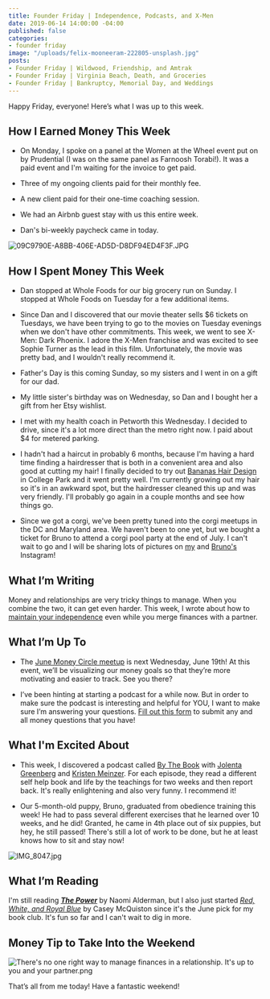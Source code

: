 ```yaml
---
title: Founder Friday | Independence, Podcasts, and X-Men
date: 2019-06-14 14:00:00 -04:00
published: false
categories:
- founder friday
image: "/uploads/felix-mooneeram-222805-unsplash.jpg"
posts:
- Founder Friday | Wildwood, Friendship, and Amtrak
- Founder Friday | Virginia Beach, Death, and Groceries
- Founder Friday | Bankruptcy, Memorial Day, and Weddings
---
```


Happy Friday, everyone! Here’s what I was up to this week.

## How I Earned Money This Week

* On Monday, I spoke on a panel at the Women at the Wheel event put on by Prudential (I was on the same panel as Farnoosh Torabi!). It was a paid event and I'm waiting for the invoice to get paid.

* Three of my ongoing clients paid for their monthly fee.

* A new client paid for their one-time coaching session.

* We had an Airbnb guest stay with us this entire week.

* Dan's bi-weekly paycheck came in today.

![09C9790E-A8BB-406E-AD5D-D8DF94ED4F3F.JPG](/uploads/09C9790E-A8BB-406E-AD5D-D8DF94ED4F3F.JPG)

## How I Spent Money This Week

* Dan stopped at Whole Foods for our big grocery run on Sunday. I stopped at Whole Foods on Tuesday for a few additional items. 

* Since Dan and I discovered that our movie theater sells $6 tickets on Tuesdays, we have been trying to go to the movies on Tuesday evenings when we don't have other commitments. This week, we went to see X-Men: Dark Phoenix. I adore the X-Men franchise and was excited to see Sophie Turner as the lead in this film. Unfortunately, the movie was pretty bad, and I wouldn't really recommend it.

* Father's Day is this coming Sunday, so my sisters and I went in on a gift for our dad.

* My little sister's birthday was on Wednesday, so Dan and I bought her a gift from her Etsy wishlist. 

* I met with my health coach in Petworth this Wednesday. I decided to drive, since it's a lot more direct than the metro right now. I paid about $4 for metered parking.

* I hadn't had a haircut in probably 6 months, because I'm having a hard time finding a hairdresser that is both in a convenient area and also good at cutting my hair! I finally decided to try out [Bananas Hair Design](https://bananashairdesign.com/) in College Park and it went pretty well. I'm currently growing out my hair so it's in an awkward spot, but the hairdresser cleaned this up and was very friendly. I'll probably go again in a couple months and see how things go.

* Since we got a corgi, we've been pretty tuned into the corgi meetups in the DC and Maryland area. We haven't been to one yet, but we bought a ticket for Bruno to attend a corgi pool party at the end of July. I can't wait to go and I will be sharing lots of pictures on [my](https://www.instagram.com/maggiegermano/) and [Bruno's](https://www.instagram.com/bruno.the.corg/) Instagram!

## What I’m Writing

Money and relationships are very tricky things to manage. When you combine the two, it can get even harder. This week, I wrote about how to [maintain your independence](https://www.maggiegermano.com/blog/how-to-maintain-financial-independence-after-merging-finances/) even while you merge finances with a partner.

## What I’m Up To

* The [June Money Circle meetup](https://www.eventbrite.com/e/money-circle-visualizing-your-money-goals-tickets-62153044429) is next Wednesday, June 19th! At this event, we’ll be visualizing our money goals so that they’re more motivating and easier to track. See you there?

* I’ve been hinting at starting a podcast for a while now. But in order to make sure the podcast is interesting and helpful for YOU, I want to make sure I’m answering your questions. [Fill out this form](https://docs.google.com/forms/d/e/1FAIpQLSf75z5itnYO-XOLStoqY5FXwuf8YI37ye5OD21Wv7tBGAqIVQ/viewform?usp=sf_link) to submit any and all money questions that you have!

## What I'm Excited About

* This week, I discovered a podcast called [By The Book](https://www.stitcher.com/podcast/stitcher/by-the-book) with [Jolenta Greenberg](http://www.jolentagreenberg.com/) and [Kristen Meinzer](https://www.kristenmeinzer.com/). For each episode, they read a different self help book and life by the teachings for two weeks and then report back. It's really enlightening and also very funny. I recommend it!

* Our 5-month-old puppy, Bruno, graduated from obedience training this week! He had to pass several different exercises that he learned over 10 weeks, and he did! Granted, he came in 4th place out of six puppies, but hey, he still passed! There's still a lot of work to be done, but he at least knows how to sit and stay now!

![IMG_8047.jpg](/uploads/IMG_8047.jpg)

## What I’m Reading

I'm still reading  ***[The Power](https://www.goodreads.com/book/show/29751398-the-power?from_search=true)*** by Naomi Alderman, but I also just started *[Red, White, and Royal Blue](https://www.goodreads.com/book/show/41150487-red-white-royal-blue)* by Casey McQuiston since it's the June pick for my book club. It's fun so far and I can't wait to dig in more.

## Money Tip to Take Into the Weekend

![There's no one right way to manage finances in a relationship. It's up to you and your partner.png](/uploads/There's%20no%20one%20right%20way%20to%20manage%20finances%20in%20a%20relationship.%20It's%20up%20to%20you%20and%20your%20partner.png)

That’s all from me today! Have a fantastic weekend!